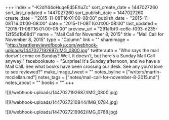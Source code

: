 +++
index = "-K2dY44oHuqeEd5EXuZc"
sort_create_date = 1447027260
sort_last_updated = 1447027260
sort_publish_date = 1447027260
create_date = "2015-11-08T16:01:00-08:00"
publish_date = "2015-11-08T16:01:00-08:00"
date = "2015-11-08T16:01:00-08:00"
last_updated = "2015-11-08T16:01:00-08:00"
preview_url = "291afbf0-ec6e-f093-d235-12f55d1b68d1"
name = "Mail Call for November 8, 2015"
title = "Mail Call for November 8, 2015"
type = "Column"
link = ""
shareimage = "http://seattlereviewofbooks.com/webhook-uploads/1447027192687/IMG_0800.jpg"
twitterauto = "Who says the mail doesn't come on Sunday? Well, it doesn't, but here's a Sunday Mail Call anyway!"
facebookauto = "Surprise! It's Sunday afternoon, and we have a Mail Call. See what books have been crossing our desk. See any you'd love to see reviewed?"
make_image_tweet = ""
notes_byline = ["writers/martin-mcclellan.md"]
notes_tags = ["notes/mail-call-for-november-8-2015.md"]
notes_about = ""
books = ""
+++
<p class="image">![](/webhook-uploads/1447027192687/IMG_0800.jpg)</p>
<p class="image">![](/webhook-uploads/1447027210844/IMG_0784.jpg)</p>
<p class="image">![](/webhook-uploads/1447027219962/IMG_0768.jpg)</p>
